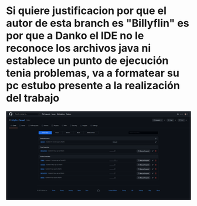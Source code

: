 # Si quiere justificacion por que el autor de esta branch es "Billyflin" es por que a Danko el IDE no le reconoce los archivos java ni establece un punto de ejecución tenia problemas, va a formatear su pc estubo presente a la realización del trabajo
![alt text](https://github.com/Billyflin/Tarea5/blob/master/unknown.png)
